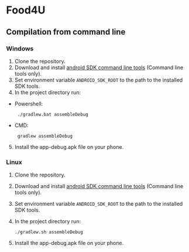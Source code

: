 # Food4U

## Compilation from command line
### Windows 

1. Clone the repository.
2. Download and install [android SDK command line tools](https://developer.android.com/studio#downloads) (Command line tools only).
3. Set environment variable `ANDROID_SDK_ROOT` to the path to the installed SDK tools.
4. In the project directory run:
   
* Powershell:
   ```
    ./gradlew.bat assembleDebug
    ``` 
* CMD:
   ```
    gradlew assembleDebug
    ``` 

5. Install the app-debug.apk file on your phone.
    

### Linux

1. Clone the repository.
2. Download and install [android SDK command line tools](https://developer.android.com/studio#downloads) (Command line tools only).
3. Set environment variable `ANDROID_SDK_ROOT` to the path to the installed SDK tools.
4. In the project directory run:
    
    ```
    ./gradlew.sh assembleDebug
    ``` 

5. Install the app-debug.apk file on your phone.


    